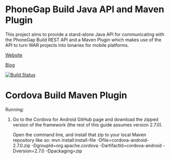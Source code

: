 # PhoneGap Build Java API and Maven Plugin

This project aims to provide a stand-alone Java API for communicating with the PhoneGap Build REST API and a Maven Plugin which makes use of the API to turn WAR projects into binaries for mobile platforms.

[Website](http://chrisprice.github.com/phonegap-build/)

[Blog](http://www.scottlogic.co.uk/2012/06/using-phonegap-build-with-maven/)

[![Build Status](https://buildhive.cloudbees.com/job/chrisprice/job/phonegap-build/badge/icon)](https://buildhive.cloudbees.com/job/chrisprice/job/phonegap-build/)

# Cordova Build Maven Plugin

Running:

1.  Go to the Cordova for Android GitHub page and download the zipped
    version of the framework (the rest of this guide assumes version 2.7.0).
    
    Open the command line, and install that zip to your local Maven repository
    like so:
      mvn install:install-file -Dfile=cordova-android-2.7.0.zip
        -DgroupId=org.apache.cordova -DartifactId=cordova-android
        -Dversion=2.7.0 -Dpackaging=zip
        


